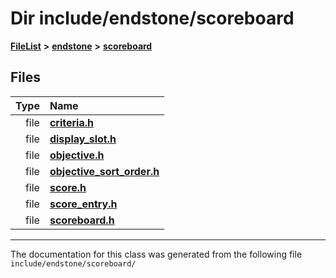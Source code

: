 

# Dir include/endstone/scoreboard



[**FileList**](files.md) **>** [**endstone**](dir_6cf277b678674f97c7a2b6b3b2447b33.md) **>** [**scoreboard**](dir_19c52f9ea81a2cf7449c80dcee80d6f0.md)












## Files

| Type | Name |
| ---: | :--- |
| file | [**criteria.h**](criteria_8h.md) <br> |
| file | [**display\_slot.h**](display__slot_8h.md) <br> |
| file | [**objective.h**](objective_8h.md) <br> |
| file | [**objective\_sort\_order.h**](objective__sort__order_8h.md) <br> |
| file | [**score.h**](score_8h.md) <br> |
| file | [**score\_entry.h**](score__entry_8h.md) <br> |
| file | [**scoreboard.h**](scoreboard_8h.md) <br> |



























































------------------------------
The documentation for this class was generated from the following file `include/endstone/scoreboard/`

